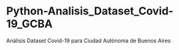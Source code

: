 # Python-Analisis_Dataset_Covid-19_GCBA
Análisis Dataset Covid-19 para Ciudad Autónoma de Buenos Aires
